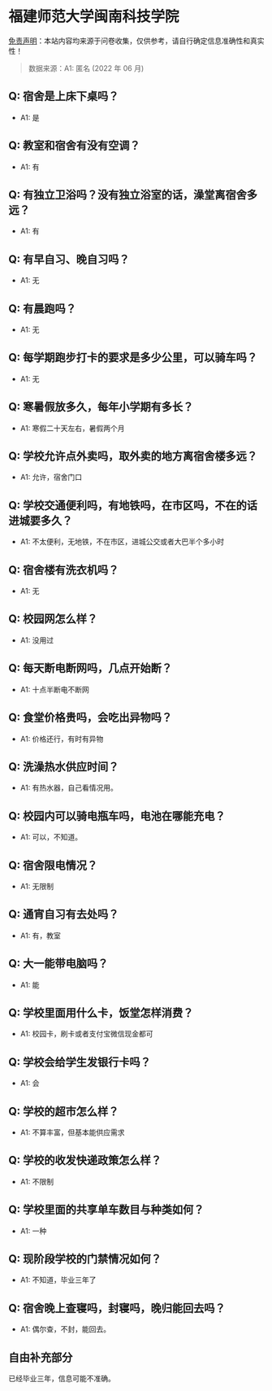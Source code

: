# 福建师范大学闽南科技学院

[免责声明](https://colleges.chat/#_3)：本站内容均来源于问卷收集，仅供参考，请自行确定信息准确性和真实性！

> 数据来源：A1: 匿名 (2022 年 06 月)

## Q: 宿舍是上床下桌吗？

- A1: 是

## Q: 教室和宿舍有没有空调？

- A1: 有

## Q: 有独立卫浴吗？没有独立浴室的话，澡堂离宿舍多远？

- A1: 有

## Q: 有早自习、晚自习吗？

- A1: 无

## Q: 有晨跑吗？

- A1: 无

## Q: 每学期跑步打卡的要求是多少公里，可以骑车吗？

- A1: 无

## Q: 寒暑假放多久，每年小学期有多长？

- A1: 寒假二十天左右，暑假两个月

## Q: 学校允许点外卖吗，取外卖的地方离宿舍楼多远？

- A1: 允许，宿舍门口

## Q: 学校交通便利吗，有地铁吗，在市区吗，不在的话进城要多久？

- A1: 不太便利，无地铁，不在市区，进城公交或者大巴半个多小时

## Q: 宿舍楼有洗衣机吗？

- A1: 无

## Q: 校园网怎么样？

- A1: 没用过

## Q: 每天断电断网吗，几点开始断？

- A1: 十点半断电不断网

## Q: 食堂价格贵吗，会吃出异物吗？

- A1: 价格还行，有时有异物

## Q: 洗澡热水供应时间？

- A1: 有热水器，自己看情况用。

## Q: 校园内可以骑电瓶车吗，电池在哪能充电？

- A1: 可以，不知道。

## Q: 宿舍限电情况？

- A1: 无限制

## Q: 通宵自习有去处吗？

- A1: 有，教室

## Q: 大一能带电脑吗？

- A1: 能

## Q: 学校里面用什么卡，饭堂怎样消费？

- A1: 校园卡，刷卡或者支付宝微信现金都可

## Q: 学校会给学生发银行卡吗？

- A1: 会

## Q: 学校的超市怎么样？

- A1: 不算丰富，但基本能供应需求

## Q: 学校的收发快递政策怎么样？

- A1: 不限制

## Q: 学校里面的共享单车数目与种类如何？

- A1: 一种

## Q: 现阶段学校的门禁情况如何？

- A1: 不知道，毕业三年了

## Q: 宿舍晚上查寝吗，封寝吗，晚归能回去吗？

- A1: 偶尔查，不封，能回去。

## 自由补充部分

已经毕业三年，信息可能不准确。